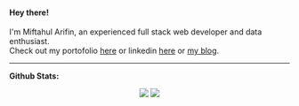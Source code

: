<h4> Hey there!</h4>

I'm Miftahul Arifin, an experienced full stack web developer and data enthusiast. <br>
Check out my portofolio [here](https://arifintahu.github.io) or linkedin [here](https://www.linkedin.com/in/miftahul-arifin/) or [my blog](https://www.arifintahu.com/).

 ---
 
**Github Stats:**

<p align="center">
  
  <img src="https://github-readme-stats.vercel.app/api?username=arifintahu&count_private=true&show_icons=true&theme=dracula&line_height=32&include_all_commits=true">
  <img src="https://github-readme-stats.vercel.app/api/top-langs/?username=arifintahu&theme=dracula&layout=compact">

</p>
